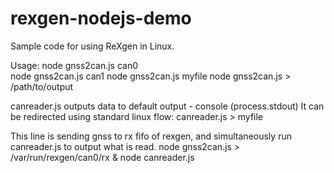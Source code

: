 # rexgen-nodejs-demo
Sample code for using ReXgen in Linux.

Usage:
node gnss2can.js can0<br/>
node gnss2can.js can1
node gnss2can.js myfile
node gnss2can.js > /path/to/output

canreader.js outputs data to default output - console (process.stdout)
It can be redirected using standard linux flow:
canreader.js > myfile


This line is sending gnss to rx fifo of rexgen, and simultaneously run canreader.js to output what is read.
node gnss2can.js > /var/run/rexgen/can0/rx & node canreader.js